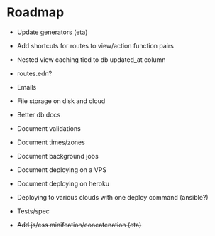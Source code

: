 # Roadmap

- Update generators (eta)
- Add shortcuts for routes to view/action function pairs
- Nested view caching tied to db updated_at column
- routes.edn?
- Emails
- File storage on disk and cloud
- Better db docs
- Document validations
- Document times/zones
- Document background jobs
- Document deploying on a VPS
- Document deploying on heroku
- Deploying to various clouds with one deploy command (ansible?)
- Tests/spec

- ~~Add js/css minifcation/concatenation (eta)~~
